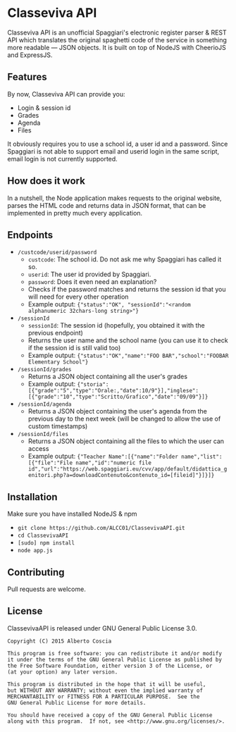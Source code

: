 # Classeviva API
Classeviva API is an unofficial Spaggiari's electronic register parser & REST API which translates the original spaghetti code of the service in something more readable — JSON objects. It is built on top of NodeJS with CheerioJS and ExpressJS.
## Features
By now, Classeviva API can provide you:
 * Login & session id
 * Grades
 * Agenda
 * Files
 
It obviously requires you to use a school id, a user id and a password. Since Spaggiari is not able to support email and userid login in the same script, email login is not currently supported.
## How does it work
In a nutshell, the Node application makes requests to the original website, parses the HTML code and returns data in JSON format, that can be implemented in pretty much every application.
## Endpoints
 * `/custcode/userid/password`
    * `custcode`: The school id. Do not ask me why Spaggiari has called it so.
    * `userid`: The user id provided by Spaggiari.
    * `password`: Does it even need an explanation?
    * Checks if the password matches and returns the session id that you will need for every other operation
    * Example output: `{"status":"OK", "sessionId":"<random alphanumeric 32chars-long string>"}`
 * `/sessionId`
    *  `sessionId`: The session id (hopefully, you obtained it with the previous endpoint)
    *  Returns the user name and the school name (you can use it to check if the session id is still valid too)
    *  Example output: `{"status":"OK","name":"FOO BAR","school":"FOOBAR Elementary School"}`
 * `/sessionId/grades`
    * Returns a JSON object containing all the user's grades
    * Example output: `{"storia":[{"grade":"5","type":"Orale:,"date":10/9"}],"inglese":[{"grade":"10","type":"Scritto/Grafico","date":"09/09"}]}`
 * `/sessionId/agenda`
    * Returns a JSON object containing the user's agenda from the previous day to the next week (will be changed to allow the use of custom timestamps)
 * `/sessionId/files`
    * Returns a JSON object containing all the files to which the user can access
    * Example output: `{"Teacher Name":[{"name":"Folder name","list":[{"file":"File name","id":"numeric file id","url":"https://web.spaggiari.eu/cvv/app/default/didattica_genitori.php?a=downloadContenuto&contenuto_id=[fileid]"}]}]}`

## Installation
Make sure you have installed NodeJS & npm
 * `git clone https://github.com/ALCC01/ClassevivaAPI.git`
 * `cd ClassevivaAPI`
 * `[sudo] npm install`
 * `node app.js`

## Contributing
Pull requests are welcome.
## License
ClassevivaAPI is released under GNU General Public License 3.0.

    Copyright (C) 2015 Alberto Coscia

    This program is free software: you can redistribute it and/or modify
    it under the terms of the GNU General Public License as published by
    the Free Software Foundation, either version 3 of the License, or
    (at your option) any later version.

    This program is distributed in the hope that it will be useful,
    but WITHOUT ANY WARRANTY; without even the implied warranty of
    MERCHANTABILITY or FITNESS FOR A PARTICULAR PURPOSE.  See the
    GNU General Public License for more details.

    You should have received a copy of the GNU General Public License
    along with this program.  If not, see <http://www.gnu.org/licenses/>.
